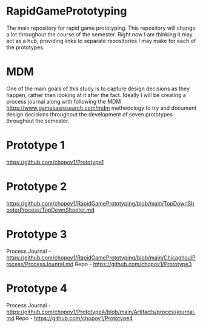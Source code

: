 # RapidGamePrototyping
The main repository for rapid game prototyping. This repository will change a lot throughout the course of the semester. Right now I am thinking it may act as a hub, providing links to separate repositories I may make for each of the prototypes.


# MDM
One of the main goals of this study is to capture design decisions as they happen, rather then looking at it after the fact. Ideally I will be creating a process journal along with following the MDM https://www.gamesasresearch.com/mdm methodology to try and document design decisions throughout the development of seven prototypes throughout the semester.

# Prototype 1
https://github.com/chopov1/Prototype1

# Prototype 2
https://github.com/chopov1/RapidGamePrototyping/blob/main/TopDownShooterProcess/TopDownShooter.md

# Prototype 3
Process Journal - https://github.com/chopov1/RapidGamePrototyping/blob/main/ChicaghoulProcess/ProcessJounral.md
Repo - https://github.com/chopov1/Prototype3

# Prototype 4
Process Journal - https://github.com/chopov1/Prototype4/blob/main/Artifacts/processjournal.md
Repo - https://github.com/chopov1/Prototype4
